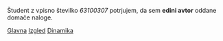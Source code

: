 Študent z vpisno številko _63100307_ potrjujem, da sem __edini avtor__ oddane domače naloge.

[Glavna](https://rawgit.com/ss4774/stroboskop/master/stroboskop.html)
[Izgled](https://rawgit.com/ss4774/stroboskop/izgled/stroboskop.html)
[Dinamika](https://rawgit.com/ss4774/stroboskop/dinamika/stroboskop.html)